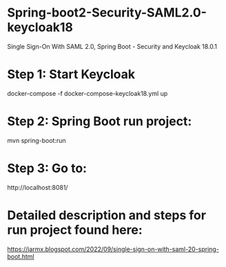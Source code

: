 ﻿# Spring-boot2-Security-SAML2.0-keycloak18
 
 Single Sign-On With SAML 2.0, Spring Boot - Security and Keycloak 18.0.1
 
# Step 1: Start Keycloak
 docker-compose -f docker-compose-keycloak18.yml up

# Step 2: Spring Boot run project:
mvn spring-boot:run

# Step 3: Go to:
http://localhost:8081/



# Detailed description and steps for run project found here: 
https://jarmx.blogspot.com/2022/09/single-sign-on-with-saml-20-spring-boot.html
